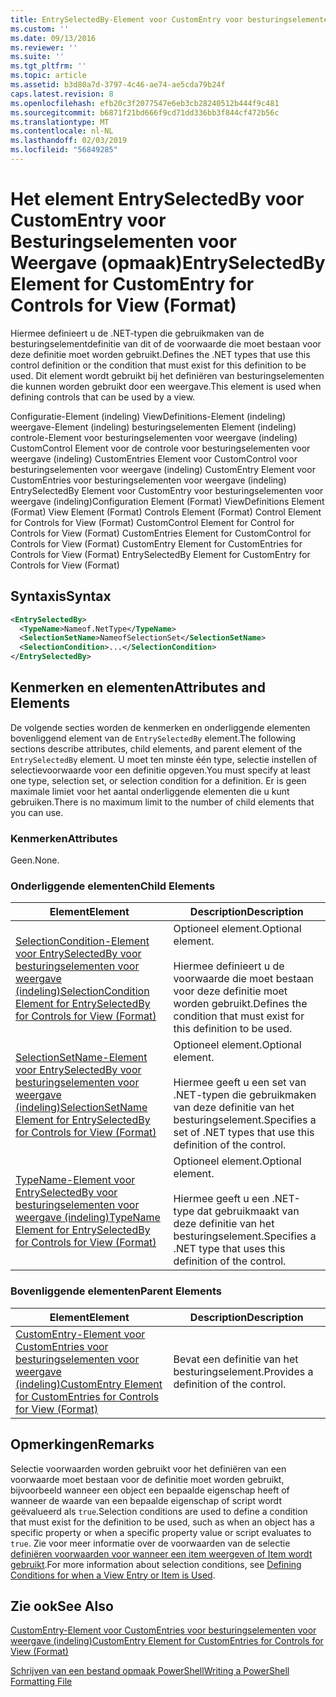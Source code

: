 ```yaml
---
title: EntrySelectedBy-Element voor CustomEntry voor besturingselementen voor weergave (indeling) | Microsoft Docs
ms.custom: ''
ms.date: 09/13/2016
ms.reviewer: ''
ms.suite: ''
ms.tgt_pltfrm: ''
ms.topic: article
ms.assetid: b3d80a7d-3797-4c46-ae74-ae5cda79b24f
caps.latest.revision: 8
ms.openlocfilehash: efb20c3f2077547e6eb3cb28240512b444f9c481
ms.sourcegitcommit: b6871f21bd666f9cd71dd336bb3f844cf472b56c
ms.translationtype: MT
ms.contentlocale: nl-NL
ms.lasthandoff: 02/03/2019
ms.locfileid: "56849285"
---
```

# <a name="entryselectedby-element-for-customentry-for-controls-for-view-format"></a><span data-ttu-id="ddd0a-102">Het element EntrySelectedBy voor CustomEntry voor Besturingselementen voor Weergave (opmaak)</span><span class="sxs-lookup"><span data-stu-id="ddd0a-102">EntrySelectedBy Element for CustomEntry for Controls for View (Format)</span></span>

<span data-ttu-id="ddd0a-103">Hiermee definieert u de .NET-typen die gebruikmaken van de besturingselementdefinitie van dit of de voorwaarde die moet bestaan voor deze definitie moet worden gebruikt.</span><span class="sxs-lookup"><span data-stu-id="ddd0a-103">Defines the .NET types that use this control definition or the condition that must exist for this definition to be used.</span></span> <span data-ttu-id="ddd0a-104">Dit element wordt gebruikt bij het definiëren van besturingselementen die kunnen worden gebruikt door een weergave.</span><span class="sxs-lookup"><span data-stu-id="ddd0a-104">This element is used when defining controls that can be used by a view.</span></span>

<span data-ttu-id="ddd0a-105">Configuratie-Element (indeling) ViewDefinitions-Element (indeling) weergave-Element (indeling) besturingselementen Element (indeling) controle-Element voor besturingselementen voor weergave (indeling) CustomControl Element voor de controle voor besturingselementen voor weergave (indeling) CustomEntries Element voor CustomControl voor besturingselementen voor weergave (indeling) CustomEntry Element voor CustomEntries voor besturingselementen voor weergave (indeling) EntrySelectedBy Element voor CustomEntry voor besturingselementen voor weergave (indeling)</span><span class="sxs-lookup"><span data-stu-id="ddd0a-105">Configuration Element (Format) ViewDefinitions Element (Format) View Element (Format) Controls Element (Format) Control Element for Controls for View (Format) CustomControl Element for Control for Controls for View (Format) CustomEntries Element for CustomControl for Controls for View (Format) CustomEntry Element for CustomEntries for Controls for View (Format) EntrySelectedBy Element for CustomEntry for Controls for View (Format)</span></span>

## <a name="syntax"></a><span data-ttu-id="ddd0a-106">Syntaxis</span><span class="sxs-lookup"><span data-stu-id="ddd0a-106">Syntax</span></span>

```xml
<EntrySelectedBy>
  <TypeName>Nameof.NetType</TypeName>
  <SelectionSetName>NameofSelectionSet</SelectionSetName>
  <SelectionCondition>...</SelectionCondition>
</EntrySelectedBy>
```

## <a name="attributes-and-elements"></a><span data-ttu-id="ddd0a-107">Kenmerken en elementen</span><span class="sxs-lookup"><span data-stu-id="ddd0a-107">Attributes and Elements</span></span>

<span data-ttu-id="ddd0a-108">De volgende secties worden de kenmerken en onderliggende elementen bovenliggend element van de `EntrySelectedBy` element.</span><span class="sxs-lookup"><span data-stu-id="ddd0a-108">The following sections describe attributes, child elements, and parent element of the `EntrySelectedBy` element.</span></span> <span data-ttu-id="ddd0a-109">U moet ten minste één type, selectie instellen of selectievoorwaarde voor een definitie opgeven.</span><span class="sxs-lookup"><span data-stu-id="ddd0a-109">You must specify at least one type, selection set, or selection condition for a definition.</span></span> <span data-ttu-id="ddd0a-110">Er is geen maximale limiet voor het aantal onderliggende elementen die u kunt gebruiken.</span><span class="sxs-lookup"><span data-stu-id="ddd0a-110">There is no maximum limit to the number of child elements that you can use.</span></span>

### <a name="attributes"></a><span data-ttu-id="ddd0a-111">Kenmerken</span><span class="sxs-lookup"><span data-stu-id="ddd0a-111">Attributes</span></span>

<span data-ttu-id="ddd0a-112">Geen.</span><span class="sxs-lookup"><span data-stu-id="ddd0a-112">None.</span></span>

### <a name="child-elements"></a><span data-ttu-id="ddd0a-113">Onderliggende elementen</span><span class="sxs-lookup"><span data-stu-id="ddd0a-113">Child Elements</span></span>

|<span data-ttu-id="ddd0a-114">Element</span><span class="sxs-lookup"><span data-stu-id="ddd0a-114">Element</span></span>|<span data-ttu-id="ddd0a-115">Description</span><span class="sxs-lookup"><span data-stu-id="ddd0a-115">Description</span></span>|
|-------------|-----------------|
|[<span data-ttu-id="ddd0a-116">SelectionCondition-Element voor EntrySelectedBy voor besturingselementen voor weergave (indeling)</span><span class="sxs-lookup"><span data-stu-id="ddd0a-116">SelectionCondition Element for EntrySelectedBy for Controls for View (Format)</span></span>](./selectioncondition-element-for-entryselectedby-for-controls-for-view-format.md)|<span data-ttu-id="ddd0a-117">Optioneel element.</span><span class="sxs-lookup"><span data-stu-id="ddd0a-117">Optional element.</span></span><br /><br /> <span data-ttu-id="ddd0a-118">Hiermee definieert u de voorwaarde die moet bestaan voor deze definitie moet worden gebruikt.</span><span class="sxs-lookup"><span data-stu-id="ddd0a-118">Defines the condition that must exist for this definition to be used.</span></span>|
|[<span data-ttu-id="ddd0a-119">SelectionSetName-Element voor EntrySelectedBy voor besturingselementen voor weergave (indeling)</span><span class="sxs-lookup"><span data-stu-id="ddd0a-119">SelectionSetName Element for EntrySelectedBy for Controls for View (Format)</span></span>](./selectionsetname-element-for-entryselectedby-for-controls-for-view-format.md)|<span data-ttu-id="ddd0a-120">Optioneel element.</span><span class="sxs-lookup"><span data-stu-id="ddd0a-120">Optional element.</span></span><br /><br /> <span data-ttu-id="ddd0a-121">Hiermee geeft u een set van .NET-typen die gebruikmaken van deze definitie van het besturingselement.</span><span class="sxs-lookup"><span data-stu-id="ddd0a-121">Specifies a set of .NET types that use this definition of the control.</span></span>|
|[<span data-ttu-id="ddd0a-122">TypeName-Element voor EntrySelectedBy voor besturingselementen voor weergave (indeling)</span><span class="sxs-lookup"><span data-stu-id="ddd0a-122">TypeName Element for EntrySelectedBy for Controls for View (Format)</span></span>](./typename-element-for-entryselectedby-for-controls-for-view-format.md)|<span data-ttu-id="ddd0a-123">Optioneel element.</span><span class="sxs-lookup"><span data-stu-id="ddd0a-123">Optional element.</span></span><br /><br /> <span data-ttu-id="ddd0a-124">Hiermee geeft u een .NET-type dat gebruikmaakt van deze definitie van het besturingselement.</span><span class="sxs-lookup"><span data-stu-id="ddd0a-124">Specifies a .NET type that uses this definition of the control.</span></span>|

### <a name="parent-elements"></a><span data-ttu-id="ddd0a-125">Bovenliggende elementen</span><span class="sxs-lookup"><span data-stu-id="ddd0a-125">Parent Elements</span></span>

|<span data-ttu-id="ddd0a-126">Element</span><span class="sxs-lookup"><span data-stu-id="ddd0a-126">Element</span></span>|<span data-ttu-id="ddd0a-127">Description</span><span class="sxs-lookup"><span data-stu-id="ddd0a-127">Description</span></span>|
|-------------|-----------------|
|[<span data-ttu-id="ddd0a-128">CustomEntry-Element voor CustomEntries voor besturingselementen voor weergave (indeling)</span><span class="sxs-lookup"><span data-stu-id="ddd0a-128">CustomEntry Element for CustomEntries for Controls for View (Format)</span></span>](./customentry-element-for-customentries-for-controls-for-view-format.md)|<span data-ttu-id="ddd0a-129">Bevat een definitie van het besturingselement.</span><span class="sxs-lookup"><span data-stu-id="ddd0a-129">Provides a definition of the control.</span></span>|

## <a name="remarks"></a><span data-ttu-id="ddd0a-130">Opmerkingen</span><span class="sxs-lookup"><span data-stu-id="ddd0a-130">Remarks</span></span>

<span data-ttu-id="ddd0a-131">Selectie voorwaarden worden gebruikt voor het definiëren van een voorwaarde moet bestaan voor de definitie moet worden gebruikt, bijvoorbeeld wanneer een object een bepaalde eigenschap heeft of wanneer de waarde van een bepaalde eigenschap of script wordt geëvalueerd als `true`.</span><span class="sxs-lookup"><span data-stu-id="ddd0a-131">Selection conditions are used to define a condition that must exist for the definition to be used, such as when an object has a specific property or when a specific property value or script evaluates to `true`.</span></span> <span data-ttu-id="ddd0a-132">Zie voor meer informatie over de voorwaarden van de selectie [definiëren voorwaarden voor wanneer een item weergeven of Item wordt gebruikt](./defining-conditions-for-displaying-data.md).</span><span class="sxs-lookup"><span data-stu-id="ddd0a-132">For more information about selection conditions, see [Defining Conditions for when a View Entry or Item is Used](./defining-conditions-for-displaying-data.md).</span></span>

## <a name="see-also"></a><span data-ttu-id="ddd0a-133">Zie ook</span><span class="sxs-lookup"><span data-stu-id="ddd0a-133">See Also</span></span>

[<span data-ttu-id="ddd0a-134">CustomEntry-Element voor CustomEntries voor besturingselementen voor weergave (indeling)</span><span class="sxs-lookup"><span data-stu-id="ddd0a-134">CustomEntry Element for CustomEntries for Controls for View (Format)</span></span>](./customentry-element-for-customentries-for-controls-for-view-format.md)

[<span data-ttu-id="ddd0a-135">Schrijven van een bestand opmaak PowerShell</span><span class="sxs-lookup"><span data-stu-id="ddd0a-135">Writing a PowerShell Formatting File</span></span>](./writing-a-powershell-formatting-file.md)
